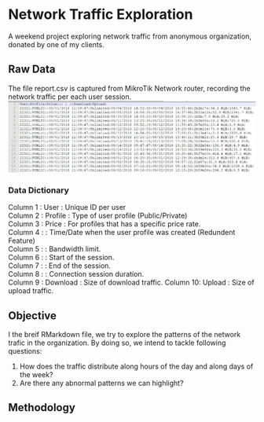 # Network Traffic Exploration
A weekend project exploring network traffic from anonymous organization, donated by one of my clients.
## Raw Data
The file report.csv is captured from MikroTik Network router, recording the network traffic per each user session.
![Raw Data](https://github.com/Ozeidi/NetworkTraffic/blob/master/imgs/Raw%20Data.png)
### Data Dictionary

Column 1 : User : Unique ID per user  
Column 2 : Profile : Type of user profile (Public/Private)  
Column 3 : Price : For profiles that has a specific price rate.  
Column 4 : : Time/Date when the user profile was created (Redundent Feature)  
Column 5 : : Bandwidth limit.  
Column 6 : : Start of the session.  
Column 7 : : End of the session.  
Column 8 : : Connection session duration.  
Column 9 : Download : Size of download traffic.
Column 10: Upload : Size of upload traffic.  

## Objective 
I the breif RMarkdown file, we try to explore the patterns of the network trafic in the organization. By doing so, we intend to tackle following questions:
1. How does the traffic distribute along hours of the day and along days of the week?
2. Are there any abnormal patterns we can highlight?

## Methodology

